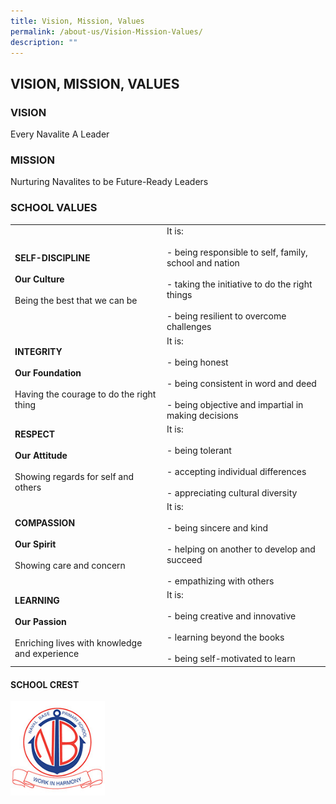 ```yaml
---
title: Vision, Mission, Values
permalink: /about-us/Vision-Mission-Values/
description: ""
---
```

## VISION, MISSION, VALUES


### VISION

Every Navalite A Leader  
  

### MISSION

Nurturing Navalites to be Future-Ready Leaders  
  

### SCHOOL VALUES

|                                                                     |                                                                                                                                                    |
|---------------------------------------------------------------------|----------------------------------------------------------------------------------------------------------------------------------------------------|
| **SELF-DISCIPLINE** <br><br> **Our Culture** <br><br> Being the best that we can be           |  It is:   <br> <br> - being responsible to self, family, school and nation <br><br> - taking the initiative to do the right things <br><br> - being resilient to overcome challenges|
| **INTEGRITY** <br><br> **Our Foundation** <br><br> Having the courage to do the right thing   | It is: <br><br>- being honest <br><br>- being consistent in word and deed <br><br> - being objective and impartial in making decisions                                        |
| **RESPECT** <br><br>**Our Attitude** <br><br> Showing regards for self and others            | It is:   <br><br>- being tolerant <br><br>- accepting individual differences <br><br> - appreciating cultural diversity                                                           |
| **COMPASSION** <br><br>**Our Spirit** <br><br>Showing care and concern                      | It is: <br><br> - being sincere and kind <br><br>- helping on another to develop and succeed <br><br>- empathizing with others                                                  |
| **LEARNING** <br><br> **Our Passion** <br><br>Enriching lives with knowledge and experience  | It is: <br><br>  -  being creative and innovative <br><br> - learning beyond the books <br><br> - being self-motivated to learn                                                     |

#### SCHOOL CREST

<img style="width: 30%;" src="/images/crest.jpeg" align = "center"/>

